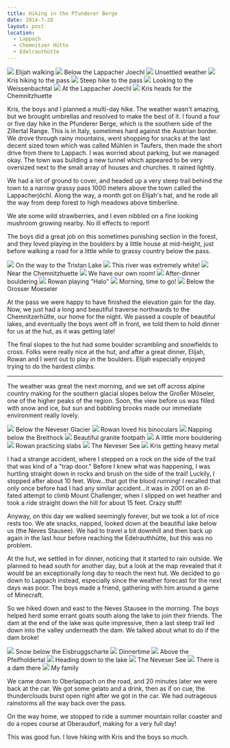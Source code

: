 ```yaml
---
title: Hiking in the Pfunderer Berge
date: 2014-7-28
layout: post
location:
  - Lappach
  - Chemnitzer Hütte
  - Edelrauthütte
---
```



<a href='https://www.flickr.com/photos/55338612@N00/14827861861'>
<img src='https://farm4.static.flickr.com/3837/14827861861_62ae06541a_b.jpg'></a>
Elijah walking



<a href='https://www.flickr.com/photos/55338612@N00/14644298949'>
<img src='https://farm4.static.flickr.com/3857/14644298949_038d3f631d_b.jpg'></a>
Below the Lappacher Joechl



<a href='https://www.flickr.com/photos/55338612@N00/14828609084'>
<img src='https://farm6.static.flickr.com/5584/14828609084_be26d11399_b.jpg'></a>
Unsettled weather



<a href='https://www.flickr.com/photos/55338612@N00/14830612222'>
<img src='https://farm4.static.flickr.com/3903/14830612222_abda2b5247_b.jpg'></a>
Kris hiking to the pass



<a href='https://www.flickr.com/photos/55338612@N00/14644305629'>
<img src='https://farm4.static.flickr.com/3848/14644305629_d3b3a9661f_b.jpg'></a>
Steep hike to the pass



<a href='https://www.flickr.com/photos/55338612@N00/14830976555'>
<img src='https://farm4.static.flickr.com/3891/14830976555_39229d41fb_b.jpg'></a>
Looking to the Weissenbachtal



<a href='https://www.flickr.com/photos/55338612@N00/14850850593'>
<img src='https://farm4.static.flickr.com/3910/14850850593_d161e34bf4_b.jpg'></a>
At the Lappacher Joechl



<a href='https://www.flickr.com/photos/55338612@N00/14850936503'>
<img src='https://farm3.static.flickr.com/2930/14850936503_c4a90c6347_b.jpg'></a>
Kris heads for the Chemnitzhuette



Kris, the boys and I planned a multi-day hike. The weather wasn't amazing, but
we brought umbrellas and resolved to make the best of it. I found a four or five
day hike in the Pfunderer Berge, which is the southern side of the Zillertal
Range. This is in Italy, sometimes hard against the Austrian border. We drove
through rainy mountains, went shopping for snacks at the last decent sized town
which was called Mühlen in Taufers, then made the short drive from there to
Lappach. I was worried about parking, but we managed okay. The town was building
a new tunnel which appeared to be very oversized next to the small array of
houses and churches. It rained lightly.

We had a lot of ground to cover, and headed up a very steep trail behind the
town to a narrow grassy pass 1000 meters above the town called the
Lappacherjöchl. Along the way, a month got on Elijah's hat, and he rode all the
way from deep forest to high meadows above timberline.

We ate some wild strawberries, and I even nibbled on a fine looking mushroom
growing nearby. No ill effects to report!

The boys did a great job on this sometimes punishing section in the forest, and
they loved playing in the boulders by a little house at mid-height, just before
walking a road for a little while to grassy country below the pass.

<a href='https://www.flickr.com/photos/55338612@N00/14644545137'>
<img src='https://farm4.static.flickr.com/3842/14644545137_16cd334b36_b.jpg'></a>
On the way to the Tristan Lake



<a href='https://www.flickr.com/photos/55338612@N00/14850941333'>
<img src='https://farm4.static.flickr.com/3837/14850941333_d4cd272177_b.jpg'></a>
This river was extremely white!



<a href='https://www.flickr.com/photos/55338612@N00/14808209846'>
<img src='https://farm3.static.flickr.com/2926/14808209846_0d06a247ec_b.jpg'></a>
Near the Chemnitzhuette



<a href='https://www.flickr.com/photos/55338612@N00/14831201525'>
<img src='https://farm4.static.flickr.com/3924/14831201525_d47919bb45_b.jpg'></a>
We have our own room!



<a href='https://www.flickr.com/photos/55338612@N00/14828131061'>
<img src='https://farm4.static.flickr.com/3911/14828131061_99f80d913e_b.jpg'></a>
After-dinner bouldering



<a href='https://www.flickr.com/photos/55338612@N00/14830846662'>
<img src='https://farm3.static.flickr.com/2910/14830846662_28f35d7a65_b.jpg'></a>
Rowan playing "Halo"



<a href='https://www.flickr.com/photos/55338612@N00/14851074143'>
<img src='https://farm4.static.flickr.com/3912/14851074143_a4b94de309_b.jpg'></a>
Morning, time to go!



<a href='https://www.flickr.com/photos/55338612@N00/14644584278'>
<img src='https://farm4.static.flickr.com/3854/14644584278_ff42d38f3a_b.jpg'></a>
Below the Grosser Moeseler



At the pass we were happy to have finished the elevation gain for the day. Now,
we just had a long and beautiful traverse northwards to the Chemnitzerhütte, our
home for the night. We passed a couple of beautiful lakes, and eventually the
boys went off in front, we told them to hold dinner for us at the hut, as it was
getting late!

The final slopes to the hut had some boulder scrambling and snowfields to
cross. Folks were really nice at the hut, and after a great dinner, Elijah,
Rowan and I went out to play in the boulders. Elijah especially enjoyed trying
to do the hardest climbs.

* * *

The weather was great the next morning, and we set off across alpine country
making for the southern glacial slopes below the Großer Möseler, one of the
higher peaks of the region. Soon, the view before us was filled with snow and
ice, but sun and babbling brooks made our immediate environment really lovely.

<a href='https://www.flickr.com/photos/55338612@N00/14828138791'>
<img src='https://farm3.static.flickr.com/2936/14828138791_b4274a6246_b.jpg'></a>
Below the Neveser Glacier



<a href='https://www.flickr.com/photos/55338612@N00/14828861524'>
<img src='https://farm3.static.flickr.com/2925/14828861524_07b5cf5350_b.jpg'></a>
Rowan loved his binoculars



<a href='https://www.flickr.com/photos/55338612@N00/14828140041'>
<img src='https://farm4.static.flickr.com/3878/14828140041_40df3b2e0a_b.jpg'></a>
Napping below the Breithock



<a href='https://www.flickr.com/photos/55338612@N00/14851082593'>
<img src='https://farm4.static.flickr.com/3919/14851082593_443eeb8ebc_b.jpg'></a>
Beautiful granite footpath



<a href='https://www.flickr.com/photos/55338612@N00/14644687857'>
<img src='https://farm6.static.flickr.com/5596/14644687857_53abafb202_b.jpg'></a>
A little more bouldering



<a href='https://www.flickr.com/photos/55338612@N00/14808226496'>
<img src='https://farm3.static.flickr.com/2920/14808226496_e642db5780_b.jpg'></a>
Rowan practicing slabs



<a href='https://www.flickr.com/photos/55338612@N00/14831218235'>
<img src='https://farm6.static.flickr.com/5551/14831218235_97b443641e_b.jpg'></a>
The Neveser See



<a href='https://www.flickr.com/photos/55338612@N00/14828870194'>
<img src='https://farm3.static.flickr.com/2917/14828870194_09f0a1a47a_b.jpg'></a>
Kris getting heavy metal



I had a strange accident, where I stepped on a rock on the side of the trail
that was kind of a "trap door." Before I knew what was happening, I was hurtling
straight down in rocks and brush on the side of the trail! Luckily, I stopped
after about 10 feet. Wow...that got the blood running! I recalled that only once
before had I had any similar accident...it was in 2001 on an ill-fated attempt
to climb Mount Challenger, when I slipped on wet heather and took a ride
straight down the hill for about 15 feet. Crazy stuff!

Anyway, on this day we walked seemingly forever, but we took a lot of nice rests
too. We ate snacks, napped, looked down at the beautiful lake below us (the
Neves Stausee). We had to travel a bit downhill and then back up again in the
last hour before reaching the Edelrauthhütte, but this was no problem.

At the hut, we settled in for dinner, noticing that it started to rain
outside. We planned to head south for another day, but a look at the map
revealed that it would be an exceptionally long day to reach the next hut. We
decided to go down to Lappach instead, especially since the weather forecast for
the next days was poor. The boys made a friend, gathering with him around a game
of Minecraft.

So we hiked down and east to the Neves Stausee in the morning. The boys helped
herd some errant goats south along the lake to join their friends. The dam at
the end of the lake was quite impressive, then a last steep trail led down into
the valley underneath the dam. We talked about what to do if the dam broke!

<a href='https://www.flickr.com/photos/55338612@N00/14644692377'>
<img src='https://farm4.static.flickr.com/3858/14644692377_936f7eb53b_b.jpg'></a>
Snow below the Eisbruggscharte



<a href='https://www.flickr.com/photos/55338612@N00/14830864942'>
<img src='https://farm4.static.flickr.com/3847/14830864942_d5e323e957_b.jpg'></a>
Dinnertime



<a href='https://www.flickr.com/photos/55338612@N00/14644598128'>
<img src='https://farm6.static.flickr.com/5595/14644598128_5c070ca82a_b.jpg'></a>
Above the Pfeifholdertal



<a href='https://www.flickr.com/photos/55338612@N00/14831224865'>
<img src='https://farm6.static.flickr.com/5560/14831224865_891b24321a_b.jpg'></a>
Heading down to the lake



<a href='https://www.flickr.com/photos/55338612@N00/14644519750'>
<img src='https://farm4.static.flickr.com/3869/14644519750_33407000bc_b.jpg'></a>
The Neveser See



<a href='https://www.flickr.com/photos/55338612@N00/14644576539'>
<img src='https://farm6.static.flickr.com/5557/14644576539_3c22c4fdea_b.jpg'></a>
There is a dam there



<a href='https://www.flickr.com/photos/55338612@N00/14831229915'>
<img src='https://farm6.static.flickr.com/5591/14831229915_1743f2984a_b.jpg'></a>
My family



We came down to Oberlappach on the road, and 20 minutes later we were back at
the car. We got some gelato and a drink, then as if on cue, the thunderclouds
burst open right after we got in the car. We had outrageous rainstorms all the
way back over the pass.

On the way home, we stopped to ride a summer mountain rollar coaster and do a
ropes course at Oberaudorf, making for a very full day!

This was good fun. I love hiking with Kris and the boys so much.




